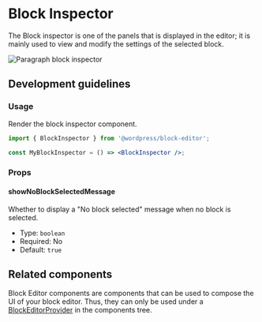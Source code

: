 # Block Inspector

The Block inspector is one of the panels that is displayed in the editor; it is mainly used to view and modify the settings of the selected block.

![Paragraph block inspector](https://make.wordpress.org/core/files/2020/08/paragraph-block-inspector.png)

## Development guidelines

### Usage

Render the block inspector component.

```jsx
import { BlockInspector } from '@wordpress/block-editor';

const MyBlockInspector = () => <BlockInspector />;
```

### Props

#### showNoBlockSelectedMessage

Whether to display a "No block selected" message when no block is selected.

- Type: `boolean`
- Required: No
- Default: `true`

## Related components

Block Editor components are components that can be used to compose the UI of your block editor. Thus, they can only be used under a [BlockEditorProvider](https://github.com/WordPress/gutenberg/blob/HEAD/packages/block-editor/src/components/provider/README.md) in the components tree.
